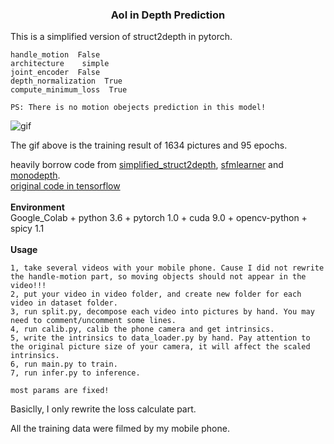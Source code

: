### <p align="center">AoI in Depth Prediction</p>  
This is a simplified version of struct2depth in pytorch.  
```
handle_motion  False
architecture    simple
joint_encoder  False
depth_normalization  True
compute_minimum_loss  True

PS: There is no motion obejects prediction in this model!
```
![gif](./misc/rst.gif)  

The gif above is the training result of 1634 pictures and 95 epochs. 
<br> 

heavily borrow code from [simplified_struct2depth](https://github.com/necroen/simplified_struct2depth), [sfmlearner](https://github.com/ClementPinard/SfmLearner-Pytorch) and [monodepth](https://github.com/ClubAI/MonoDepth-PyTorch).  
[original code in tensorflow](https://github.com/tensorflow/models/tree/master/research/struct2depth)  
<br>
**Environment**  
Google_Colab + python 3.6 + pytorch 1.0 + cuda 9.0 + opencv-python + spicy 1.1
<br>  
**Usage**  
```
1, take several videos with your mobile phone. Cause I did not rewrite the handle-motion part, so moving objects should not appear in the video!!!
2, put your video in video folder, and create new folder for each video in dataset folder.
3, run split.py, decompose each video into pictures by hand. You may need to comment/uncomment some lines. 
4, run calib.py, calib the phone camera and get intrinsics.
5, write the intrinsics to data_loader.py by hand. Pay attention to the original picture size of your camera, it will affect the scaled intrinsics.
6, run main.py to train.
7, run infer.py to inference.

most params are fixed!
```

Basiclly, I only rewrite the loss calculate part.

All the training data were filmed by my mobile phone.  


